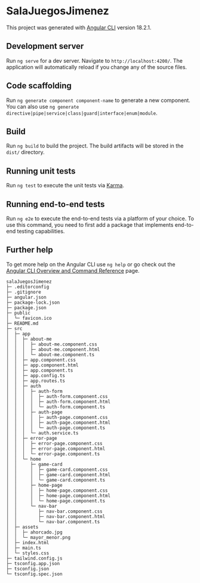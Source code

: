 # SalaJuegosJimenez

This project was generated with [Angular CLI](https://github.com/angular/angular-cli) version 18.2.1.

## Development server

Run `ng serve` for a dev server. Navigate to `http://localhost:4200/`. The application will automatically reload if you change any of the source files.

## Code scaffolding

Run `ng generate component component-name` to generate a new component. You can also use `ng generate directive|pipe|service|class|guard|interface|enum|module`.

## Build

Run `ng build` to build the project. The build artifacts will be stored in the `dist/` directory.

## Running unit tests

Run `ng test` to execute the unit tests via [Karma](https://karma-runner.github.io).

## Running end-to-end tests

Run `ng e2e` to execute the end-to-end tests via a platform of your choice. To use this command, you need to first add a package that implements end-to-end testing capabilities.

## Further help

To get more help on the Angular CLI use `ng help` or go check out the [Angular CLI Overview and Command Reference](https://angular.dev/tools/cli) page.

```
salaJuegosJimenez
├─ .editorconfig
├─ .gitignore
├─ angular.json
├─ package-lock.json
├─ package.json
├─ public
│  └─ favicon.ico
├─ README.md
├─ src
│  ├─ app
│  │  ├─ about-me
│  │  │  ├─ about-me.component.css
│  │  │  ├─ about-me.component.html
│  │  │  └─ about-me.component.ts
│  │  ├─ app.component.css
│  │  ├─ app.component.html
│  │  ├─ app.component.ts
│  │  ├─ app.config.ts
│  │  ├─ app.routes.ts
│  │  ├─ auth
│  │  │  ├─ auth-form
│  │  │  │  ├─ auth-form.component.css
│  │  │  │  ├─ auth-form.component.html
│  │  │  │  └─ auth-form.component.ts
│  │  │  ├─ auth-page
│  │  │  │  ├─ auth-page.component.css
│  │  │  │  ├─ auth-page.component.html
│  │  │  │  └─ auth-page.component.ts
│  │  │  └─ auth.service.ts
│  │  ├─ error-page
│  │  │  ├─ error-page.component.css
│  │  │  ├─ error-page.component.html
│  │  │  └─ error-page.component.ts
│  │  └─ home
│  │     ├─ game-card
│  │     │  ├─ game-card.component.css
│  │     │  ├─ game-card.component.html
│  │     │  └─ game-card.component.ts
│  │     ├─ home-page
│  │     │  ├─ home-page.component.css
│  │     │  ├─ home-page.component.html
│  │     │  └─ home-page.component.ts
│  │     └─ nav-bar
│  │        ├─ nav-bar.component.css
│  │        ├─ nav-bar.component.html
│  │        └─ nav-bar.component.ts
│  ├─ assets
│  │  ├─ ahorcado.jpg
│  │  └─ mayor_menor.png
│  ├─ index.html
│  ├─ main.ts
│  └─ styles.css
├─ tailwind.config.js
├─ tsconfig.app.json
├─ tsconfig.json
└─ tsconfig.spec.json

```
